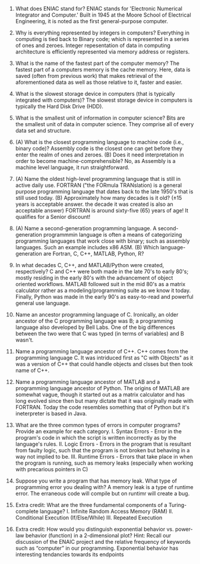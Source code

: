 1. What does ENIAC stand for?
	ENIAC stands for 'Electronic Numerical Integrator and Computer.' Built in 1945 at the Moore School of Electrical Engineering, it is noted as the first general-purpose computer.

2. Why is everything represented by integers in computers?
	Everything in computing is tied back to Binary code; which is represented in a series of ones and zeroes. Integer repesentation of data in computing architecture is efficiently represented via memory address or registers.

3. What is the name of the fastest part of the computer memory?
	The fastest part of a computers memory is the cache memory. Here, data is saved (often from previous work) that makes retrieval of the aforementioned data as well as those relative to it, faster and easier.

4. What is the slowest storage device in computers (that is typically integrated with computers)?
	The slowest storage device in computers is typically the Hard Disk Drive (HDD). 

5. What is the smallest unit of information in computer science?
	Bits are the smallest unit of data in computer science. They comprise all of every data set and structure. 

6. (A) What is the closest programming language to machine code (i.e., binary code)?
	Assembly code is the closest one can get before they enter the realm of ones and zeroes.
   (B) Does it need interpretation in order to become machine-comprehensible?
	No, as Assembly is a machine level language, it run straightforward.

7. (A) Name the oldest high-level programming language that is still in active daily use.
	FORTRAN ("the FORmula TRANslation) is a general purpose programming language that dates back to the late 1950's that is still used today.
(B) Approximately how many decades is it old? (±15 years is acceptable answer. the decade it was created is also an acceptable answer)
	FORTRAN is around sixty-five (65) years of age! It qualifies for a Senior discount!

9. (A) Name a second-generation programming language.
	A second-generation programmmin language is often a means of categorizing programming languages that work close with binary; such as assembly languages. Such an example includes x86 ASM.
(B) Which language-generation are Fortran, C, C++, MATLAB, Python, R?

10. In what decades C, C++, and MATLAB/Python were created, respectively?
	C and C++ were both made in the late 70's to early 80's; mostly residing in the early 80's with the advancement of object oriented workflows. MATLAB followed suit in the mid 80's as a matrix calculator rather as a modeling/programming suite
	as we know it today. Finally, Python was made in the early 90's as easy-to-read and powerful general use language.

11. Name an ancestor programming language of C.
	Ironically, an older ancestor of the C programming language was B; a programming language also developed by Bell Labs. One of the big differences between the two were that C was typed (in terms of variables) and B wasn't.

12. Name a programming language ancestor of C++.
	C++ comes from the programming language C. It was intriduced first as "C with Objects" as it was a version of C++ that could handle objects and clsses but then took name of C++. 

13. Name a programming language ancestor of MATLAB and a programming language ancestor of Python.
	The origins of MATLAB are somewhat vague, though it started out as a matrix calculator and has long evolved since then but many dictate that it was originally made with FORTRAN. Today the code resembles something that of Python but it's ineterpreter is based in Java.

14. What are the three common types of errors in computer programs? Provide an example for each category.
	I. Syntax Errors - Error in the program's code in which the script is written incorrectly as by the language's rules.
	II. Logic Errors - Errors in the program that is resultant from faulty logic, such that the program is not broken but behaving in a way not implied to be.
	III. Runtime Errors - Errors that take place in when the program is running, such as memory leaks (especially when working with precarious pointers in C)

15. Suppose you write a program that has memory leak. What type of programming error you dealing with?
	A memory leak is a type of runtime error. The erraneous code will compile but on runtimr will create a bug.

16. Extra credit: What are the three fundamental components of a Turing-complete language?
	I. Infinite Random Access Memory (RAM)
	II. Conditional Execution (If/Else/While)
	III. Repeated Execution 

17. Extra credit: How would you distinguish exponential behavior vs. power-law behavior (function) in a 2-dimensional plot?
Hint: Recall our discussion of the ENAIC project and the relative frequency of keywords such as “computer” in our programming.
	Exponential behavior has interesting tendancies towards its endpoints 
